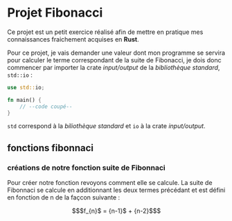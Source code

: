 # Projet Fibonacci
Ce projet est un petit exercice réalisé afin de mettre en pratique mes connaissances fraichement acquises en **Rust**.

Pour ce projet, je vais demander une valeur dont  mon programme se servira pour calculer le terme correspondant de la suite 
de Fibonacci, je dois donc commencer par importer la crate *input/output* de la *bibliothèque standard*, `std::io` :
```Rust
use std::io;

fn main() {
    // --code coupé--
}
```
`std` correspond à la *biliothèque standard* et `io` à la crate *input/output*.

## fonctions fibonnaci
### créations de notre fonction suite de Fibonnaci
Pour créer notre fonction revoyons comment elle se calcule. La suite de Fibonnaci se calcule en additionnant les deux termes précédant et est défini en fonction de 
n de la façcon suivante :
```math
$f_{n}$ = {n-1}$ + {n-2}$
```

